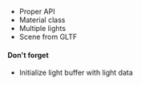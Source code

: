 - Proper API
- Material class
- Multiple lights
- Scene from GLTF

#### Don't forget
- Initialize light buffer with light data